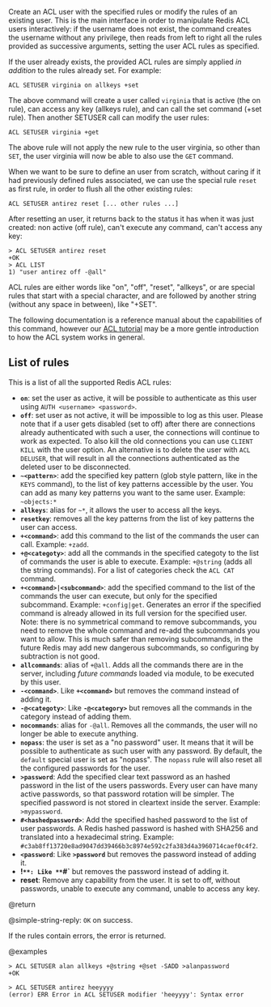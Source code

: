 Create an ACL user with the specified rules or modify the rules of an
existing user. This is the main interface in order to manipulate Redis ACL
users interactively: if the username does not exist, the command creates
the username without any privilege, then reads from left to right all the
rules provided as successive arguments, setting the user ACL rules as specified.

If the user already exists, the provided ACL rules are simply applied
*in addition* to the rules already set. For example:

    ACL SETUSER virginia on allkeys +set

The above command will create a user called `virginia` that is active
(the on rule), can access any key (allkeys rule), and can call the
set command (+set rule). Then another SETUSER call can modify the user rules:

    ACL SETUSER virginia +get

The above rule will not apply the new rule to the user virginia, so other than `SET`, the user virginia will now be able to also use the `GET` command.

When we want to be sure to define an user from scratch, without caring if
it had previously defined rules associated, we can use the special rule
`reset` as first rule, in order to flush all the other existing rules:

    ACL SETUSER antirez reset [... other rules ...]

After resetting an user, it returns back to the status it has when it
was just created: non active (off rule), can't execute any command, can't
access any key:

    > ACL SETUSER antirez reset
    +OK
    > ACL LIST
    1) "user antirez off -@all"

ACL rules are either words like "on", "off", "reset", "allkeys", or are
special rules that start with a special character, and are followed by
another string (without any space in between), like "+SET".

The following documentation is a reference manual about the capabilities of this command, however our [ACL tutorial](/topics/acl) may be a more gentle introduction to how the ACL system works in general.

## List of rules

This is a list of all the supported Redis ACL rules:

* **`on`**: set the user as active, it will be possible to authenticate as this user using `AUTH <username> <password>`.
* **`off`**: set user as not active, it will be impossible to log as this user. Please note that if a user gets disabled (set to off) after there are connections already authenticated with such a user, the connections will continue to work as expected. To also kill the old connections you can use `CLIENT KILL` with the user option. An alternative is to delete the user with `ACL DELUSER`, that will result in all the connections authenticated as the deleted user to be disconnected.
* **`~<pattern>`**: add the specified key pattern (glob style pattern, like in the `KEYS` command), to the list of key patterns accessible by the user. You can add as many key patterns you want to the same user. Example: `~objects:*`
* **`allkeys`**: alias for `~*`, it allows the user to access all the keys.
* **`resetkey`**: removes all the key patterns from the list of key patterns the user can access.
* **`+<command>`**: add this command to the list of the commands the user can call. Example: `+zadd`.
* **`+@<categoty>`**: add all the commands in the specified categoty to the list of commands the user is able to execute. Example: `+@string` (adds all the string commands). For a list of categories check the `ACL CAT` command.
* **`+<command>|<subcommand>`**: add the specified command to the list of the commands the user can execute, but only for the specified subcommand. Example: `+config|get`. Generates an error if the specified command is already allowed in its full version for the specified user. Note: there is no symmetrical command to remove subcommands, you need to remove the whole command and re-add the subcommands you want to allow. This is much safer than removing subcommands, in the future Redis may add new dangerous subcommands, so configuring by subtraction is not good.
* **`allcommands`**: alias of `+@all`. Adds all the commands there are in the server, including *future commands* loaded via module, to be executed by this user.
* **`-<command>`**. Like **`+<command>`** but removes the command instead of adding it.
* **`-@<categoty>`**: Like **`-@<category>`** but removes all the commands in the category instead of adding them.
* **`nocommands`**: alias for `-@all`. Removes all the commands, the user will no longer be able to execute anything.
* **`nopass`**: the user is set as a "no password" user. It means that it will be possible to authenticate as such user with any password. By default, the `default` special user is set as "nopass". The `nopass` rule will also reset all the configured passwords for the user.
* **`>password`**: Add the specified clear text password as an hashed password in the list of the users passwords. Every user can have many active passwords, so that password rotation will be simpler. The specified password is not stored in cleartext inside the server. Example: `>mypassword`.
* **`#<hashedpassword>`**: Add the specified hashed password to the list of user passwords. A Redis hashed password is hashed with SHA256 and translated into a hexadecimal string. Example: `#c3ab8ff13720e8ad9047dd39466b3c8974e592c2fa383d4a3960714caef0c4f2`.
* **`<password`**: Like **`>password`** but removes the password instead of adding it.
* **!<hashedpassword>`**: Like **`#<hashedpassword>`** but removes the password instead of adding it.
* **reset**: Remove any capability from the user. It is set to off, without passwords, unable to execute any command, unable to access any key.

@return

@simple-string-reply: `OK` on success.

If the rules contain errors, the error is returned.

@examples

```
> ACL SETUSER alan allkeys +@string +@set -SADD >alanpassword
+OK

> ACL SETUSER antirez heeyyyy
(error) ERR Error in ACL SETUSER modifier 'heeyyyy': Syntax error
```
